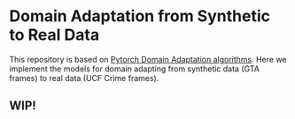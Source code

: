 # Domain Adaptation from Synthetic to Real Data

This repository is based on [Pytorch Domain Adaptation algorithms](https://github.com/jvanvugt/pytorch-domain-adaptation). Here we implement the models for domain adapting from synthetic data (GTA frames) to real data (UCF Crime frames).

## WIP!
